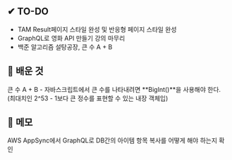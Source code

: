 ## ✔ TO-DO

- TAM Result페이지 스타일 완성 및 반응형 페이지 스타일 완성
- GraphQL로 영화 API 만들기 강의 마무리
- 백준 알고리즘 설탕공장, 큰 수 A + B

## 💾 배운 것

큰 수 A + B - 자바스크립트에서 큰 수를 나타내려면 **BigInt()**을 사용해야 한다. (최대치인 2^53 - 1보다 큰 정수를 표현할 수 있는 내장 객체입)

## 📝 메모

AWS AppSync에서 GraphQL로 DB간의 아이템 항목 복사를 어떻게 해야 하는지 확인
